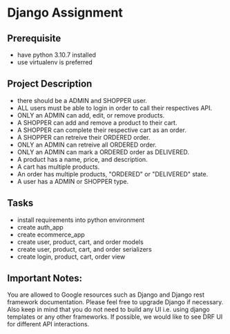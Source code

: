 # Django Assignment

## Prerequisite
- have python 3.10.7 installed
- use virtualenv is preferred

## Project Description
- there should be a ADMIN and SHOPPER user.
- ALL users must be able to login in order to call their respectives API.
- ONLY an ADMIN can add, edit, or remove products.
- A SHOPPER can add and remove a product to their cart.
- A SHOPPER can complete their respective cart as an order.
- A SHOPPER can retreive their ORDERED order.
- ONLY an ADMIN can retreive all ORDERED order.
- ONLY an ADMIN can mark a ORDERED order as DELIVERED.
- A product has a name, price, and description. 
- A cart has multiple products.
- An order has multiple products, "ORDERED" or "DELIVERED" state.
- A user has a ADMIN or SHOPPER type.

## Tasks
- install requirements into python environment
- create auth_app
- create ecommerce_app
- create user, product, cart, and order models
- create user, product, cart, and order serializers
- create login, product, cart, order view

## Important Notes: 
You are allowed to Google resources such as Django and Django rest framework documentation. Please feel free to upgrade Django if necessary. 
Also keep in mind that you do not need to build any UI i.e. using django templates or any other frameworks. If possible, we would like to see DRF UI for different API interactions.
